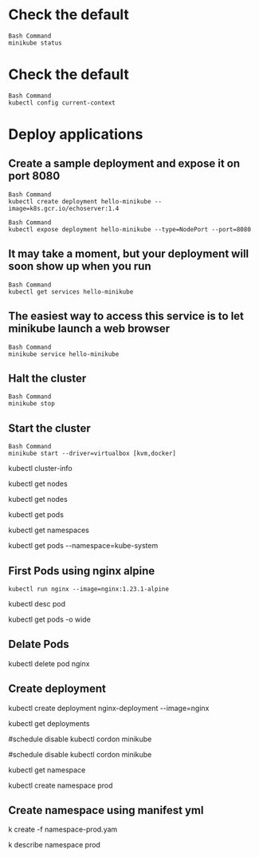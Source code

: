 # Check the default 
```
Bash Command
minikube status
```

# Check the default 
```
Bash Command
kubectl config current-context
```

# Deploy applications
## Create a sample deployment and expose it on port 8080
```
Bash Command
kubectl create deployment hello-minikube --image=k8s.gcr.io/echoserver:1.4
```


```
Bash Command
kubectl expose deployment hello-minikube --type=NodePort --port=8080
```

## It may take a moment, but your deployment will soon show up when you run
```
Bash Command
kubectl get services hello-minikube
```
## The easiest way to access this service is to let minikube launch a web browser 
```
Bash Command
minikube service hello-minikube
```
## Halt the cluster
```
Bash Command
minikube stop
```

## Start the cluster
```
Bash Command
minikube start --driver=virtualbox [kvm,docker]
```

kubectl cluster-info


kubectl get nodes


kubectl get nodes


kubectl get pods

kubectl get namespaces

kubectl get pods --namespace=kube-system

## First Pods using nginx alpine
```
kubectl run nginx --image=nginx:1.23.1-alpine
```


kubectl desc pod


kubectl get pods -o wide

## Delate Pods
kubectl delete pod nginx

## Create deployment
kubectl create deployment nginx-deployment --image=nginx


kubectl get deployments

#schedule disable
kubectl cordon minikube

#schedule disable
kubectl cordon minikube


kubectl get namespace


kubectl create namespace prod

## Create namespace using manifest yml
k create -f namespace-prod.yam

k describe namespace prod

